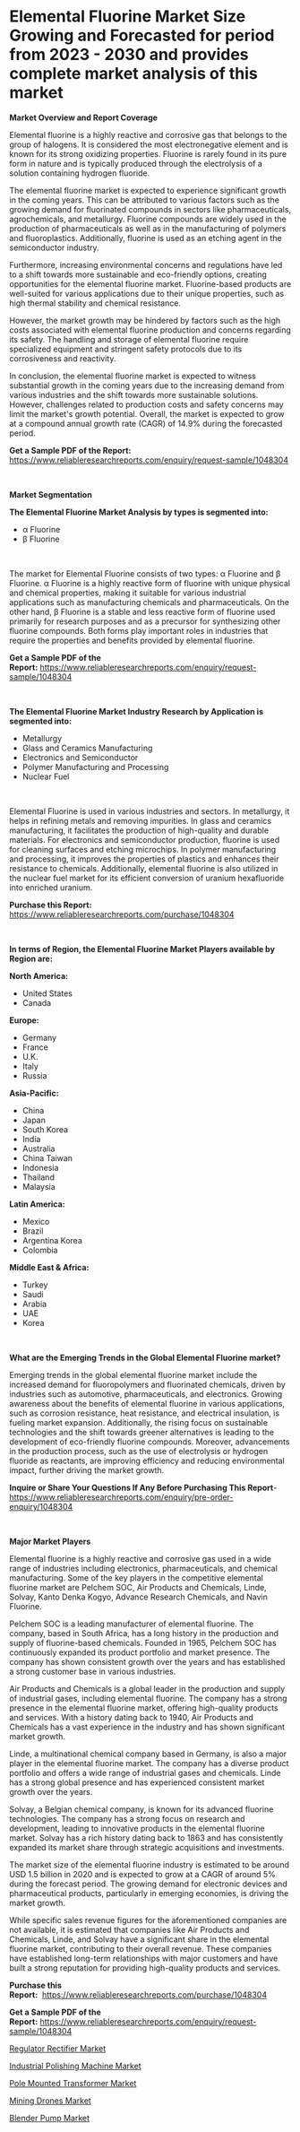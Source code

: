 <p><h1>Elemental Fluorine Market Size Growing and Forecasted for period from 2023 - 2030 and provides complete market analysis of this market</h1></p><p><strong>Market Overview and Report Coverage</strong></p>
<p><p>Elemental fluorine is a highly reactive and corrosive gas that belongs to the group of halogens. It is considered the most electronegative element and is known for its strong oxidizing properties. Fluorine is rarely found in its pure form in nature and is typically produced through the electrolysis of a solution containing hydrogen fluoride.</p><p>The elemental fluorine market is expected to experience significant growth in the coming years. This can be attributed to various factors such as the growing demand for fluorinated compounds in sectors like pharmaceuticals, agrochemicals, and metallurgy. Fluorine compounds are widely used in the production of pharmaceuticals as well as in the manufacturing of polymers and fluoroplastics. Additionally, fluorine is used as an etching agent in the semiconductor industry.</p><p>Furthermore, increasing environmental concerns and regulations have led to a shift towards more sustainable and eco-friendly options, creating opportunities for the elemental fluorine market. Fluorine-based products are well-suited for various applications due to their unique properties, such as high thermal stability and chemical resistance.</p><p>However, the market growth may be hindered by factors such as the high costs associated with elemental fluorine production and concerns regarding its safety. The handling and storage of elemental fluorine require specialized equipment and stringent safety protocols due to its corrosiveness and reactivity.</p><p>In conclusion, the elemental fluorine market is expected to witness substantial growth in the coming years due to the increasing demand from various industries and the shift towards more sustainable solutions. However, challenges related to production costs and safety concerns may limit the market's growth potential. Overall, the market is expected to grow at a compound annual growth rate (CAGR) of 14.9% during the forecasted period.</p></p>
<p><strong>Get a Sample PDF of the Report:</strong> <a href="https://www.reliableresearchreports.com/enquiry/request-sample/1048304">https://www.reliableresearchreports.com/enquiry/request-sample/1048304</a></p>
<p>&nbsp;</p>
<p><strong>Market Segmentation</strong></p>
<p><strong>The Elemental Fluorine Market Analysis by types is segmented into:</strong></p>
<p><ul><li>α Fluorine</li><li>β Fluorine</li></ul></p>
<p>&nbsp;</p>
<p><p>The market for Elemental Fluorine consists of two types: α Fluorine and β Fluorine. α Fluorine is a highly reactive form of fluorine with unique physical and chemical properties, making it suitable for various industrial applications such as manufacturing chemicals and pharmaceuticals. On the other hand, β Fluorine is a stable and less reactive form of fluorine used primarily for research purposes and as a precursor for synthesizing other fluorine compounds. Both forms play important roles in industries that require the properties and benefits provided by elemental fluorine.</p></p>
<p><strong>Get a Sample PDF of the Report:</strong>&nbsp;<a href="https://www.reliableresearchreports.com/enquiry/request-sample/1048304">https://www.reliableresearchreports.com/enquiry/request-sample/1048304</a></p>
<p>&nbsp;</p>
<p><strong>The Elemental Fluorine Market Industry Research by Application is segmented into:</strong></p>
<p><ul><li>Metallurgy</li><li>Glass and Ceramics Manufacturing</li><li>Electronics and Semiconductor</li><li>Polymer Manufacturing and Processing</li><li>Nuclear Fuel</li></ul></p>
<p>&nbsp;</p>
<p><p>Elemental Fluorine is used in various industries and sectors. In metallurgy, it helps in refining metals and removing impurities. In glass and ceramics manufacturing, it facilitates the production of high-quality and durable materials. For electronics and semiconductor production, fluorine is used for cleaning surfaces and etching microchips. In polymer manufacturing and processing, it improves the properties of plastics and enhances their resistance to chemicals. Additionally, elemental fluorine is also utilized in the nuclear fuel market for its efficient conversion of uranium hexafluoride into enriched uranium.</p></p>
<p><strong>Purchase this Report:</strong>&nbsp; <a href="https://www.reliableresearchreports.com/purchase/1048304">https://www.reliableresearchreports.com/purchase/1048304</a></p>
<p>&nbsp;</p>
<p><strong>In terms of Region, the Elemental Fluorine Market Players available by Region are:</strong></p>
<p>
    <p> <strong> North America: </strong>
        <ul>
            <li>United States</li>
            <li>Canada</li>
        </ul>
        </p> 
    <p> <strong> Europe: </strong>
        <ul>
            <li>Germany</li>
            <li>France</li>
            <li>U.K.</li>
            <li>Italy</li>
            <li>Russia</li>
        </ul>
        </p> 
    <p> <strong> Asia-Pacific: </strong>
        <ul>
            <li>China</li>
            <li>Japan</li>
            <li>South Korea</li>
            <li>India</li>
            <li>Australia</li>
            <li>China Taiwan</li>
            <li>Indonesia</li>
            <li>Thailand</li>
            <li>Malaysia</li>
        </ul>
        </p> 
    <p> <strong> Latin America: </strong>
        <ul>
            <li>Mexico</li>
            <li>Brazil</li>
            <li>Argentina Korea</li>
            <li>Colombia</li>
        </ul>
        </p> 
    <p> <strong> Middle East & Africa: </strong>
        <ul>
            <li>Turkey</li>
            <li>Saudi</li>
            <li>Arabia</li>
            <li>UAE</li>
            <li>Korea</li>
        </ul>
    </p>
    </p>
<p>&nbsp;</p>
<p><strong>What are the Emerging Trends in the Global Elemental Fluorine market?</strong></p>
<p><p>Emerging trends in the global elemental fluorine market include the increased demand for fluoropolymers and fluorinated chemicals, driven by industries such as automotive, pharmaceuticals, and electronics. Growing awareness about the benefits of elemental fluorine in various applications, such as corrosion resistance, heat resistance, and electrical insulation, is fueling market expansion. Additionally, the rising focus on sustainable technologies and the shift towards greener alternatives is leading to the development of eco-friendly fluorine compounds. Moreover, advancements in the production process, such as the use of electrolysis or hydrogen fluoride as reactants, are improving efficiency and reducing environmental impact, further driving the market growth.</p></p>
<p><strong>Inquire or Share Your Questions If Any Before Purchasing This Report</strong>- <a href="https://www.reliableresearchreports.com/enquiry/pre-order-enquiry/1048304">https://www.reliableresearchreports.com/enquiry/pre-order-enquiry/1048304</a></p>
<p>&nbsp;</p>
<p><strong>Major Market Players</strong></p>
<p><p>Elemental fluorine is a highly reactive and corrosive gas used in a wide range of industries including electronics, pharmaceuticals, and chemical manufacturing. Some of the key players in the competitive elemental fluorine market are Pelchem SOC, Air Products and Chemicals, Linde, Solvay, Kanto Denka Kogyo, Advance Research Chemicals, and Navin Fluorine.</p><p>Pelchem SOC is a leading manufacturer of elemental fluorine. The company, based in South Africa, has a long history in the production and supply of fluorine-based chemicals. Founded in 1965, Pelchem SOC has continuously expanded its product portfolio and market presence. The company has shown consistent growth over the years and has established a strong customer base in various industries. </p><p>Air Products and Chemicals is a global leader in the production and supply of industrial gases, including elemental fluorine. The company has a strong presence in the elemental fluorine market, offering high-quality products and services. With a history dating back to 1940, Air Products and Chemicals has a vast experience in the industry and has shown significant market growth. </p><p>Linde, a multinational chemical company based in Germany, is also a major player in the elemental fluorine market. The company has a diverse product portfolio and offers a wide range of industrial gases and chemicals. Linde has a strong global presence and has experienced consistent market growth over the years.</p><p>Solvay, a Belgian chemical company, is known for its advanced fluorine technologies. The company has a strong focus on research and development, leading to innovative products in the elemental fluorine market. Solvay has a rich history dating back to 1863 and has consistently expanded its market share through strategic acquisitions and investments.</p><p>The market size of the elemental fluorine industry is estimated to be around USD 1.5 billion in 2020 and is expected to grow at a CAGR of around 5% during the forecast period. The growing demand for electronic devices and pharmaceutical products, particularly in emerging economies, is driving the market growth. </p><p>While specific sales revenue figures for the aforementioned companies are not available, it is estimated that companies like Air Products and Chemicals, Linde, and Solvay have a significant share in the elemental fluorine market, contributing to their overall revenue. These companies have established long-term relationships with major customers and have built a strong reputation for providing high-quality products and services.</p></p>
<p><strong>Purchase this Report:</strong>&nbsp;&nbsp;<a href="https://www.reliableresearchreports.com/purchase/1048304">https://www.reliableresearchreports.com/purchase/1048304</a></p>
<p></p>
<p><strong>Get a Sample PDF of the Report:</strong>&nbsp;<a href="https://www.reliableresearchreports.com/enquiry/request-sample/1048304">https://www.reliableresearchreports.com/enquiry/request-sample/1048304</a></p>
<p><p><a href="https://medium.com/@dorinaprifti56/regulator-rectifier-market-comprehensive-assessment-by-type-application-and-geography-b9fb2fa3f159">Regulator Rectifier Market</a></p><p><a href="https://medium.com/@reportprime04/industrial-polishing-machine-market-size-and-market-trends-complete-industry-overview-2023-to-fbb3cafd7501">Industrial Polishing Machine Market</a></p><p><a href="https://medium.com/@reportprime01/pole-mounted-transformer-market-outlook-industry-overview-and-forecast-2023-to-2030-2365b79ec2ce">Pole Mounted Transformer Market</a></p><p><a href="https://medium.com/@reportprime03/mining-drones-market-exploring-market-share-market-trends-and-future-growth-0dbd593a8b7f">Mining Drones Market</a></p><p><a href="https://medium.com/@ridhantakke90/blender-pump-market-insights-into-market-cagr-market-trends-and-growth-strategies-f025318211f9">Blender Pump Market</a></p></p>